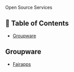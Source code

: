 Open Source Services

## 📖 Table of Contents
 - [Groupware](#-groupware)
 
## Groupware
 * [Fairapps](https://fairapps.net/home)

 
